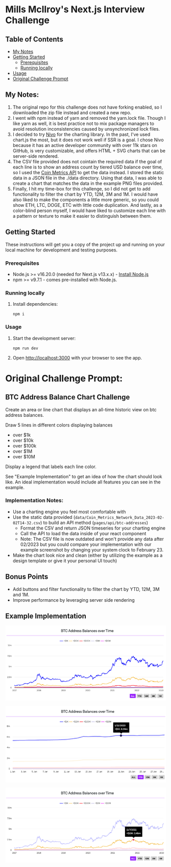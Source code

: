 # Mills McIlroy's Next.js Interview Challenge

## Table of Contents

- [My Notes](#introductory-notes)
- [Getting Started](#getting-started)
  - [Prerequisites](#prerequisites)
  - [Running locally](#running-locally)
- [Usage](#usage)
- [Original Challenge Prompt](#original-challenge-prompt)

## My Notes:

1. The original repo for this challenge does not have forking enabled, so I downloaded the zip file instead and created a new repo.
1. I went with npm instead of yarn and removed the yarn.lock file. Though I like yarn as well, it is best practice not to mix package managers to avoid resolution inconsistencies caused by unsynchronized lock files.
1. I decided to try [Nivo](https://github.com/plouc/nivo) for the charting library. In the past, I've used chart.js the most, but it does not work well if SSR is a goal. I chose Nivo because it has an active developer community with over 11k stars on GitHub, is very customizable, and offers HTML + SVG charts that can be server-side rendered.
1. The CSV file provided does not cointain the required data if the goal of each line is to show an address count by tiered USD balance over time, so I used the [Coin Metrics API](https://docs.coinmetrics.io/api/v4/#tag/Timeseries/operation/getTimeseriesAssetMetrics) to get the data instead. I stored the static data in a JSON file in the ./data directory. Using that data, I was able to create a chart that matches the data in the example PNG files provided.
1. Finally, I hit my time-box for this challenge, so I did not get to add functionality to filter the chart by YTD, 12M, 3M and 1M. I would have also liked to make the components a little more generic, so you could show ETH, LTC, DOGE, ETC with little code duplication. And lastly, as a color-blind person myself, I would have liked to customize each line with a pattern or texture to make it easier to distinguish between them.

## Getting Started

These instructions will get you a copy of the project up and running on your local machine for development and testing purposes.

### Prerequisites

- Node.js >= v16.20.0 (needed for Next.js v13.x.x) - [Install Node.js](https://nodejs.org)
- npm >= v9.7.1 - comes pre-installed with Node.js.

### Running locally

1. Install dependencies:

   ```shell
   npm i
   ```

### Usage

1. Start the development server:

   ```shell
   npm run dev
   ```

1. Open [http://localhost:3000](http://localhost:3000) with your browser to see the app.

# Original Challenge Prompt:

## BTC Address Balance Chart Challenge

Create an area or line chart that displays an all-time historic view on btc address balances.

Draw 5 lines in different colors displaying balances

- over $1k
- over $10k
- over $100k
- over $1M
- over $10M

Display a legend that labels each line color.

See "Example Implementation" to get an idea of how the chart should look like.
An ideal implementation would include all features you can see in the example.

### Implementation Notes:

- Use a charting engine you feel most comfortable with
- Use the static data provided (`data/Coin_Metrics_Network_Data_2023-02-02T14-32.csv`) to build an API method
  (`pages/api/btc-addresses`)
  - Format the CSV and return JSON timeseries for your charting engine
  - Call the API to load the data inside of your react component
  - Note: The CSV file is now outdated and won't provide any data after 02/2023 but you could compare your implementation with our example screenshot by changing your system clock to February 23.
- Make the chart look nice and clean (either by utilizing the example as a design template or give it your personal UI touch)

## Bonus Points

- Add buttons and filter functionality to filter the chart by YTD, 12M, 3M and 1M.
- Improve performance by leveraging server side rendering

## Example Implementation

![chart1.png](chart1.png)

![chart2.png](chart2.png)

![chart3.png](chart3.png)
